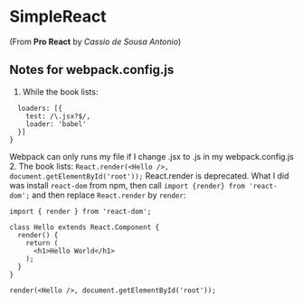 # SimpleReact
(From **Pro React** by *Cassio de Sousa Antonio*)
## Notes for webpack.config.js
1. While the book lists:
```module: {
  loaders: [{
    test: /\.jsx?$/,
    loader: 'babel'
  }]
}
```
Webpack can only runs my file if I change .jsx to .js in my webpack.config.js
2. The book lists:
`React.render(<Hello />, document.getElementById('root'));`
React.render is deprecated. What I did was install `react-dom` from npm, then call `import {render} from 'react-dom';` and then replace `React.render` by `render`:
```import React from 'react';
import { render } from 'react-dom';

class Hello extends React.Component {
  render() {
    return (
      <h1>Hello World</h1>
    );
  }
}

render(<Hello />, document.getElementById('root'));
```
